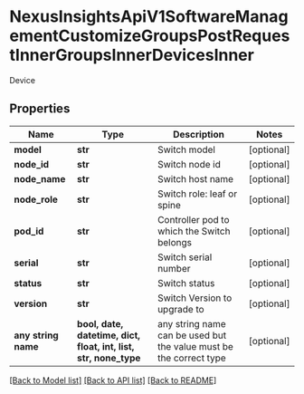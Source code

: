 # NexusInsightsApiV1SoftwareManagementCustomizeGroupsPostRequestInnerGroupsInnerDevicesInner

Device

## Properties
Name | Type | Description | Notes
------------ | ------------- | ------------- | -------------
**model** | **str** | Switch model | [optional] 
**node_id** | **str** | Switch node id | [optional] 
**node_name** | **str** | Switch host name | [optional] 
**node_role** | **str** | Switch role: leaf or spine | [optional] 
**pod_id** | **str** | Controller pod to which the Switch belongs | [optional] 
**serial** | **str** | Switch serial number | [optional] 
**status** | **str** | Switch status | [optional] 
**version** | **str** | Switch Version to upgrade to | [optional] 
**any string name** | **bool, date, datetime, dict, float, int, list, str, none_type** | any string name can be used but the value must be the correct type | [optional]

[[Back to Model list]](../README.md#documentation-for-models) [[Back to API list]](../README.md#documentation-for-api-endpoints) [[Back to README]](../README.md)


